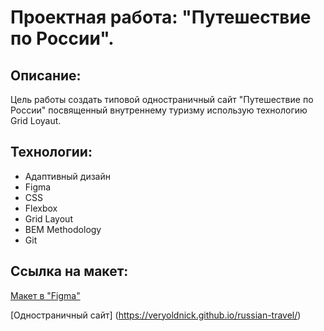# Проектная работа: "Путешествие по России". 

## Описание: 

Цель работы создать типовой одностраничный сайт "Путешествие по России" посвященный внутреннему туризму использую технологию Grid Loyaut.

## Технологии: 

* Адаптивный дизайн
* Figma
* CSS
* Flexbox 
* Grid Layout 
* BEM Methodology 
* Git

## Ссылка на макет: 

[Макет в "Figma"](https://www.figma.com/file/5S2WSbEFL6awjVWJ0NWL8Q/Sprint-3_-Russia-_-desktop-%2B-mobile?node-id=28503%3A0&t=WrGvGSuYsuPDazLJ-0)

[Одностраничный сайт] (https://veryoldnick.github.io/russian-travel/)
